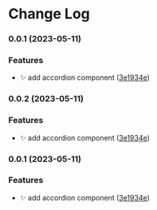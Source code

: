 # Change Log
### 0.0.1 (2023-05-11)


### Features

* :sparkles: add accordion component ([3e1934e](https://github.com/bfutema/devstream-adm-next-13-vitest/commit/3e1934e1fa4ca65341fcd5483a622663b693a8cc))

### 0.0.2 (2023-05-11)


### Features

* :sparkles: add accordion component ([3e1934e](https://github.com/bfutema/devstream-adm-next-13-vitest/commit/3e1934e1fa4ca65341fcd5483a622663b693a8cc))

### 0.0.1 (2023-05-11)


### Features

* :sparkles: add accordion component ([3e1934e](https://github.com/bfutema/devstream-adm-next-13-vitest/commit/3e1934e1fa4ca65341fcd5483a622663b693a8cc))
